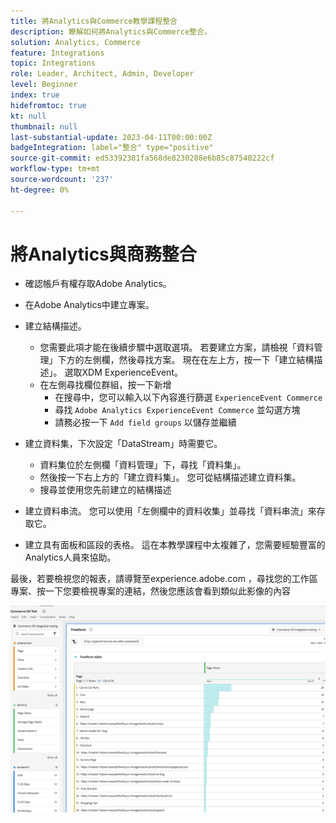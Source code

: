 ```yaml
---
title: 將Analytics與Commerce教學課程整合
description: 瞭解如何將Analytics與Commerce整合。
solution: Analytics, Commerce
feature: Integrations
topic: Integrations
role: Leader, Architect, Admin, Developer
level: Beginner
index: true
hidefromtoc: true
kt: null
thumbnail: null
last-substantial-update: 2023-04-11T00:00:00Z
badgeIntegration: label="整合" type="positive"
source-git-commit: ed53392381fa568de8230288e6b85c87540222cf
workflow-type: tm+mt
source-wordcount: '237'
ht-degree: 0%

---
```



# 將Analytics與商務整合

* 確認帳戶有權存取Adobe Analytics。

* 在Adobe Analytics中建立專案。

* 建立結構描述。
   * 您需要此項才能在後續步驟中選取選項。 若要建立方案，請檢視「資料管理」下方的左側欄，然後尋找方案。 現在在左上方，按一下「建立結構描述」。 選取XDM ExperienceEvent。
   * 在左側尋找欄位群組，按一下新增
      * 在搜尋中，您可以輸入以下內容進行篩選 `ExperienceEvent Commerce`
      * 尋找 `Adobe Analytics ExperienceEvent Commerce` 並勾選方塊
      * 請務必按一下 `Add field groups` 以儲存並繼續
* 建立資料集，下次設定「DataStream」時需要它。
   * 資料集位於左側欄「資料管理」下，尋找「資料集」。
   * 然後按一下右上方的「建立資料集」。 您可從結構描述建立資料集。
   * 搜尋並使用您先前建立的結構描述
* 建立資料串流。 您可以使用「左側欄中的資料收集」並尋找「資料串流」來存取它。
* 建立具有面板和區段的表格。 這在本教學課程中太複雜了，您需要經驗豐富的Analytics人員來協助。


最後，若要檢視您的報表，請導覽至experience.adobe.com ，尋找您的工作區專案、按一下您要檢視專案的連結，然後您應該會看到類似此影像的內容

![部分商務資料的Analytics熒幕擷圖](./assets/analytics-commerce/analytics-screenshot-commerce-items.png)
